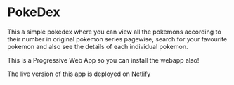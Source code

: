 # PokeDex 

This a simple pokedex where you can view all the pokemons according to their number in original pokemon series pagewise, search for your favourite pokemon and also see the details of each individual pokemon.

This is a Progressive Web App so you can install the webapp also!

The live version of this app is deployed on [Netlify](https://pokedex-application-fc57.netlify.app/pokedex)